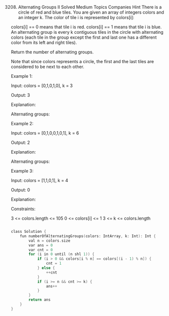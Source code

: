 3208. Alternating Groups II
Solved
Medium
Topics
Companies
Hint
There is a circle of red and blue tiles. You are given an array of integers colors and an integer k. The color of tile i is represented by colors[i]:

colors[i] == 0 means that tile i is red.
colors[i] == 1 means that tile i is blue.
An alternating group is every k contiguous tiles in the circle with alternating colors (each tile in the group except the first and last one has a different color from its left and right tiles).

Return the number of alternating groups.

Note that since colors represents a circle, the first and the last tiles are considered to be next to each other.

 

Example 1:

Input: colors = [0,1,0,1,0], k = 3

Output: 3

Explanation:



Alternating groups:



Example 2:

Input: colors = [0,1,0,0,1,0,1], k = 6

Output: 2

Explanation:



Alternating groups:



Example 3:

Input: colors = [1,1,0,1], k = 4

Output: 0

Explanation:



 

Constraints:

3 <= colors.length <= 105
0 <= colors[i] <= 1
3 <= k <= colors.length


```c

class Solution {
    fun numberOfAlternatingGroups(colors: IntArray, k: Int): Int {
        val n = colors.size
        var ans = 0
        var cnt = 0
        for (i in 0 until (n shl 1)) {
            if (i > 0 && colors[i % n] == colors[(i - 1) % n]) {
                cnt = 1
            } else {
                ++cnt
            }
            if (i >= n && cnt >= k) {
                ans++
            }
        }
        return ans
    }
}

```
